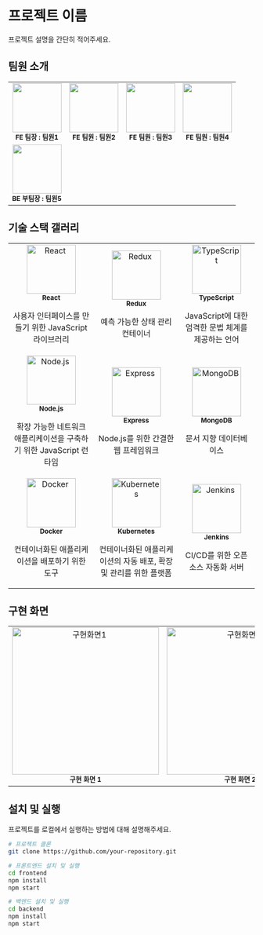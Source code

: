 # 프로젝트 이름

프로젝트 설명을 간단히 적어주세요.

## 팀원 소개

<table>
  <tbody>
    <tr>
      <td align="center">
        <img src="팀원1_이미지_URL" width="100px;" alt=""/><br />
        <sub><b>FE 팀장 : 팀원1</b></sub>
      </td>
      <td align="center">
        <img src="팀원2_이미지_URL" width="100px;" alt=""/><br />
        <sub><b>FE 팀원 : 팀원2</b></sub>
      </td>
      <td align="center">
        <img src="팀원3_이미지_URL" width="100px;" alt=""/><br />
        <sub><b>FE 팀원 : 팀원3</b></sub>
      </td>
      <td align="center">
        <img src="팀원4_이미지_URL" width="100px;" alt=""/><br />
        <sub><b>FE 팀원 : 팀원4</b></sub>
      </td>
    </tr>
    <tr>
      <td align="center">
        <img src="팀원5_이미지_URL" width="100px;" alt=""/><br />
        <sub><b>BE 부팀장 : 팀원5</b></sub>
      </td>
  </tbody>
</table>

## 기술 스택 갤러리

<table>
  <tbody>
    <tr>
      <td align="center">
        <img src="https://img.shields.io/badge/React-20232A?style=for-the-badge&logo=react&logoColor=61DAFB" width="100px;" alt="React"/><br />
        <sub><b>React</b></sub>
        <p>사용자 인터페이스를 만들기 위한 JavaScript 라이브러리</p>
      </td>
      <td align="center">
        <img src="https://img.shields.io/badge/Redux-764ABC?style=for-the-badge&logo=redux&logoColor=white" width="100px;" alt="Redux"/><br />
        <sub><b>Redux</b></sub>
        <p>예측 가능한 상태 관리 컨테이너</p>
      </td>
      <td align="center">
        <img src="https://img.shields.io/badge/TypeScript-3178C6?style=for-the-badge&logo=typescript&logoColor=white" width="100px;" alt="TypeScript"/><br />
        <sub><b>TypeScript</b></sub>
        <p>JavaScript에 대한 엄격한 문법 체계를 제공하는 언어</p>
      </td>
    </tr>
    <tr>
      <td align="center">
        <img src="https://img.shields.io/badge/Node.js-339933?style=for-the-badge&logo=nodedotjs&logoColor=white" width="100px;" alt="Node.js"/><br />
        <sub><b>Node.js</b></sub>
        <p>확장 가능한 네트워크 애플리케이션을 구축하기 위한 JavaScript 런타임</p>
      </td>
      <td align="center">
        <img src="https://img.shields.io/badge/Express-000000?style=for-the-badge&logo=express&logoColor=white" width="100px;" alt="Express"/><br />
        <sub><b>Express</b></sub>
        <p>Node.js를 위한 간결한 웹 프레임워크</p>
      </td>
      <td align="center">
        <img src="https://img.shields.io/badge/MongoDB-47A248?style=for-the-badge&logo=mongodb&logoColor=white" width="100px;" alt="MongoDB"/><br />
        <sub><b>MongoDB</b></sub>
        <p>문서 지향 데이터베이스</p>
      </td>
    </tr>
    <tr>
      <td align="center">
        <img src="https://img.shields.io/badge/Docker-2496ED?style=for-the-badge&logo=docker&logoColor=white" width="100px;" alt="Docker"/><br />
        <sub><b>Docker</b></sub>
        <p>컨테이너화된 애플리케이션을 배포하기 위한 도구</p>
      </td>
      <td align="center">
        <img src="https://img.shields.io/badge/Kubernetes-326CE5?style=for-the-badge&logo=kubernetes&logoColor=white" width="100px;" alt="Kubernetes"/><br />
        <sub><b>Kubernetes</b></sub>
        <p>컨테이너화된 애플리케이션의 자동 배포, 확장 및 관리를 위한 플랫폼</p>
      </td>
      <td align="center">
        <img src="https://img.shields.io/badge/Jenkins-D24939?style=for-the-badge&logo=jenkins&logoColor=white" width="100px;" alt="Jenkins"/><br />
        <sub><b>Jenkins</b></sub>
        <p>CI/CD를 위한 오픈 소스 자동화 서버</p>
      </td>
    </tr>
  </tbody>
</table>



## 구현 화면

<table>
  <tbody>
    <tr>
      <td align="center">
        <img src="구현화면1_이미지_URL" width="300px;" alt="구현화면1"/><br />
        <sub><b>구현 화면 1</b></sub>
      </td>
      <td align="center">
        <img src="구현화면2_이미지_URL" width="300px;" alt="구현화면2"/><br />
        <sub><b>구현 화면 2</b></sub>
      </td>
    </tr>
  </tbody>
</table>

## 설치 및 실행

프로젝트를 로컬에서 실행하는 방법에 대해 설명해주세요.

```bash
# 프로젝트 클론
git clone https://github.com/your-repository.git

# 프론트엔드 설치 및 실행
cd frontend
npm install
npm start

# 백엔드 설치 및 실행
cd backend
npm install
npm start
